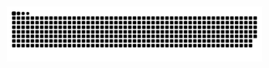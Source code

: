 <picture>
  <source media="(prefers-color-scheme: dark)" srcset="https://raw.githubusercontent.com/contatestephab/contatestephab/output/github-contribution-grid-snake-dark.svg">
  <source media="(prefers-color-scheme: light)" srcset="https://raw.githubusercontent.com/contatestephab/contatestephab/output/github-contribution-grid-snake.svg">
  <img alt="github contribution grid snake animation" src="https://raw.githubusercontent.com/contatestephab/contatestephab/output/github-contribution-grid-snake.svg">
</picture>
